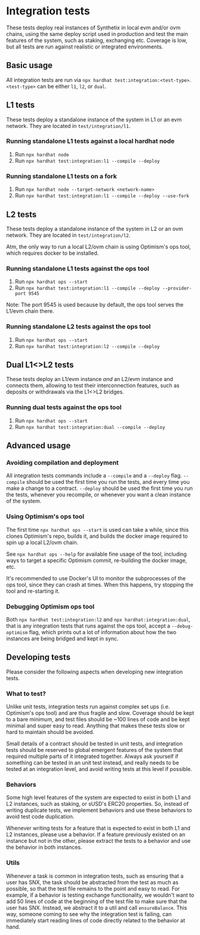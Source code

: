 # Integration tests

These tests deploy real instances of Synthetix in local evm and/or ovm chains, using the same deploy script used in production and test the main features of the system, such as staking, exchanging etc. Coverage is low, but all tests are run against realistic or integrated environments.

## Basic usage

All integration tests are run via `npx hardhat test:integration:<test-type>`.
`<test-type>` can be either `l1`, `l2`, or `dual`.

## L1 tests

These tests deploy a standalone instance of the system in L1 or an evm network. They are located in `test/integration/l1`.

### Running standalone L1 tests against a local hardhat node

1. Run `npx hardhat node`
2. Run `npx hardhat test:integration:l1 --compile --deploy`

### Running standalone L1 tests on a fork

1. Run `npx hardhat node --target-network <network-name>`
2. Run `npx hardhat test:integration:l1 --compile --deploy --use-fork`

## L2 tests

These tests deploy a standalone instance of the system in L2 or an ovm network. They are located in `test/integration/l2`.

Atm, the only way to run a local L2/ovm chain is using Optimism's ops tool, which requires docker to be installed.

### Running standalone L1 tests against the ops tool

1. Run `npx hardhat ops --start`
2. Run `npx hardhat test:integration:l1 --compile --deploy --provider-port 9545`

Note: The port 9545 is used because by default, the ops tool serves the L1/evm chain there.

### Running standalone L2 tests against the ops tool

1. Run `npx hardhat ops --start`
2. Run `npx hardhat test:integration:l2 --compile --deploy`

## Dual L1<>L2 tests

These tests deploy an L1/evm instance _and_ an L2/evm instance and connects them, allowing to test their interconnection features, such as deposits or withdrawals via the L1<>L2 bridges.

### Running dual tests against the ops tool

1. Run `npx hardhat ops --start`
2. Run `npx hardhat test:integration:dual --compile --deploy`

## Advanced usage

### Avoiding compilation and deployment

All integration tests commands include a `--compile` and a `--deploy` flag.
`--compile` should be used the first time you run the tests, and every time you make a change to a contract.
`--deploy` should be used the first time you run the tests, whenever you recompile, or whenever you want a clean instance of the system.

### Using Optimism's ops tool

The first time `npx hardhat ops --start` is used can take a while, since this clones Optimism's repo, builds it, and builds the docker image required to spin up a local L2/ovm chain.

See `npx hardhat ops --help` for available fine usage of the tool, including ways to target a specific Optimism commit, re-building the docker image, etc.

It's recommended to use Docker's UI to monitor the subprocesses of the ops tool, since they can crash at times. When this happens, try stopping the tool and re-starting it.

### Debugging Optimism ops tool

Both `npx hardhat test:integration:l2` and `npx hardhat:integration:dual`, that is any integration tests that runs against the ops tool, accept a `--debug-optimism` flag, which prints out a lot of information about how the two instances are being bridged and kept in sync.

## Developing tests

Please consider the following aspects when developing new integration tests.

### What to test?

Unlike unit tests, integration tests run against complex set ups (i.e. Optimism's ops tool) and are thus fragile and slow. Coverage should be kept to a bare minimum, and test files should be ~100 lines of code and be kept minimal and super easy to read. Anything that makes these tests slow or hard to maintain should be avoided.

Small details of a contract should be tested in unit tests, and integration tests should be reserved to global emergent features of the system that required multiple parts of it integrated together. Always ask yourself if something can be tested in an unit test instead, and really needs to be tested at an integration level, and avoid writing tests at this level if possible.

### Behaviors

Some high level features of the system are expected to exist in both L1 and L2 instances, such as staking, or sUSD's ERC20 properties. So, instead of writing duplicate tests, we implement behaviors and use these behaviors to avoid test code duplication.

Whenever writing tests for a feature that is expected to exist in both L1 and L2 instances, please use a behavior. If a feature previously existed on an instance but not in the other, please extract the tests to a behavior and use the behavior in both instances.

### Utils

Whenever a task is common in integration tests, such as ensuring that a user has SNX, the task should be abstracted from the test as much as possible, so that the test file remains to the point and easy to read. For example, if a behavior is testing exchange functionality, we wouldn't want to add 50 lines of code at the beginning of the test file to make sure that the user has SNX. Instead, we abstract it to a util and call `ensureBalance`. This way, someone coming to see why the integration test is failing, can immediately start reading lines of code directly related to the behavior at hand.
